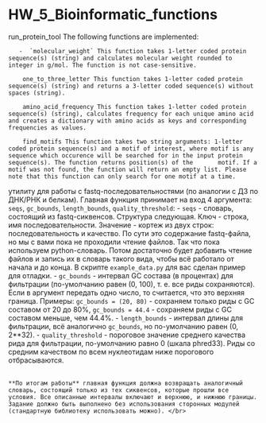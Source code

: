 # HW_5_Bioinformatic_functions
run_protein_tool
The following functions are implemented:
        
       -  `molecular_weight` This function takes 1-letter coded protein sequence(s) (string) and calculates molecular weight rounded to integer in g/mol. The function is not case-sensitive. 
        
        one_to_three_letter This function takes 1-letter coded protein sequence(s) (string) and returns a 3-letter coded sequence(s) without spaces (string). 
        
        amino_acid_frequency This function takes 1-letter coded protein sequence(s) (string), calculates frequency for each unique amino acid and creates a dictionary with amino acids as keys and corresponding frequencies as values. 
        
        find_motifs This function takes two string arguments: 1-letter coded protein sequence(s) and a motif of interest, where motif is any sequence which occurence will be searched for in the input protein sequence(s). The function returns position(s) of the       motif. If a motif was not found, the function will return an empty list. Please note that this function can only search for one motif at a time. 
        
утилиту для работы с fastq-последовательностями (по аналогии с ДЗ по ДНК/РНК и белкам). Главная функция принимает на вход 4 аргумента: `seqs`, `gc_bounds`, `length_bounds`, `quality_threshold`:
    -  `seqs` - словарь, состоящий из fastq-сиквенсов. Структура следующая. Ключ - строка, имя последовательности. Значение - кортеж из двух строк: последовательность и качество. По сути это содержание fastq-файла, но мы с вами пока не проходили чтение файлов. Так что пока используем python-словарь. Потом достаточно будет добавить чтение файлов и запись их в словарь такого вида, чтобы всё работало от начала и до конца. В скрипте `example_data.py` для вас сделан пример для отладки.
    - `gc_bounds` - интервал GC состава (в процентах) для фильтрации (по-умолчанию равен (0, 100), т. е. все риды сохраняются). Если в аргумент передать одно число, то считается, что это верхняя граница. Примеры: `gc_bounds = (20, 80)` - сохраняем только риды с GC составом от 20 до 80%, `gc_bounds = 44.4` - сохраняем риды с GC составом меньше, чем 44.4%.
    - `length_bounds` - интервал длины для фильтрации, всё аналогично `gc_bounds`, но по-умолчанию равен (0, 2**32).
    - `quality_threshold` - пороговое значение среднего качества рида для фильтрации, по-умолчанию равно 0 (шкала phred33). Риды со средним качеством по всем нуклеотидам ниже порогового отбрасываются. </br></br>
   
    **По итогам работы** главная функция должна возвращать аналогичный словарь, состоящий только из тех сиквенсов, которые прошли все условия. Все описанные интервалы включают и верхнюю, и нижнюю границы. Задание должно быть выполнено без использования сторонных модулей (стандартную библиотеку использовать можно). </br>
